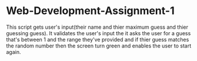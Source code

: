 # Web-Development-Assignment-1
This script gets user's input(their name and thier maximum guess and thier guessing guess).      It validates the user's input the it asks the user for a guess that's     between 1 and the range they've provided and if thier guess matches the     random number then the screen turn green and enables the user to start     again.
